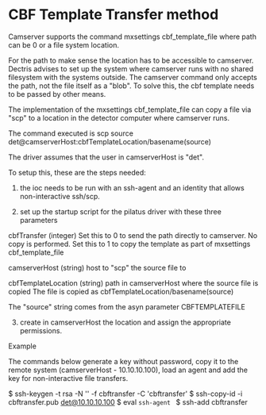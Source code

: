 CBF Template Transfer method
============================
Camserver supports the command
mxsettings cbf_template_file <path>
where path can be 0 or a file system location.

For the path to make sense the location has to be accessible to
camserver.  Dectris advises to set up the system where camserver runs
with no shared filesystem with the systems outside. The camserver
command only accepts the path, not the file itself as a "blob".  To
solve this, the cbf template needs to be passed by other means.

The implementation of the
mxsettings cbf_template_file <path>
can copy a file via "scp" to a location in the
detector computer where camserver runs.

The command executed is
scp source det@camserverHost:cbfTemplateLocation/basename(source)

The driver assumes that the user in camserverHost is "det".

To setup this, these are the steps needed:

1. the ioc needs to be run with an ssh-agent and an
identity that allows non-interactive ssh/scp.

2. set up the startup script for the pilatus driver with these three parameters

cbfTransfer (integer)
Set this to 0 to send the path directly to camserver. No copy is performed.
Set this to 1 to copy the template as part of mxsettings cbf_template_file

camserverHost (string)
host to "scp" the source file to   

cbfTemplateLocation (string)
path in camserverHost where the source file is copied
The file is copied as
cbfTemplateLocation/basename(source)

The "source" string comes from the asyn parameter CBFTEMPLATEFILE

3. create in camserverHost the location and assign the appropriate permissions.

Example

The commands below generate a key without password, copy it to the
remote system (camserverHost - 10.10.10.100), load an agent and add
the key for non-interactive file transfers.

$ ssh-keygen -t rsa -N '' -f cbftransfer -C 'cbftransfer'
$ ssh-copy-id -i cbftransfer.pub det@10.10.10.100
$ eval `ssh-agent `
$ ssh-add cbftransfer

